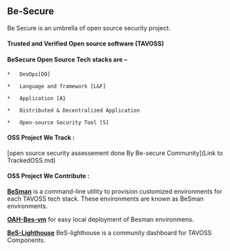## Be-Secure

Be Secure is an umbrella of open source security project.


#### Trusted and Verified Open source software (TAVOSS) 


#### BeSecure Open Source Tech stacks are –

    *   DevOps[DO] 
    
    *   Language and framework [L&F] 
    
    *   Application [A} 
    
    *   Distributed & Decentralized Application 
    
    *   Open-source Security Tool [S]
  

#### OSS Project We Track :

[open source security assessement done By Be-secure Community](Link to TrackedOSS.md)

#### OSS Project We Contribute :

[**BeSman**](https://github.com/Be-Secure/BeSman) is a command-line utility to provision customized environments for each TAVOSS tech stack. These environments are known 
as BeSman environments. 

[**OAH-Bes-vm**]() for easy local deployment of Besman environmens.

[**BeS-Lighthouse**]() BeS-lighthouse is a community dashboard for TAVOSS Components. 



 
